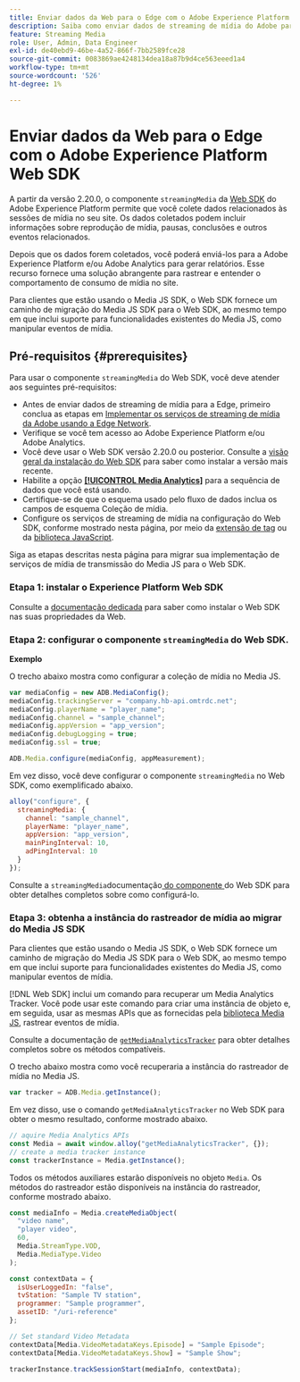 ```yaml
---
title: Enviar dados da Web para o Edge com o Adobe Experience Platform Web SDK
description: Saiba como enviar dados de streaming de mídia do Adobe para o Experience Platform Edge com o Adobe Experience Platform Web SDK.
feature: Streaming Media
role: User, Admin, Data Engineer
exl-id: de40ebd9-46be-4a52-866f-7bb2589fce28
source-git-commit: 0083869ae4248134dea18a87b9d4ce563eeed1a4
workflow-type: tm+mt
source-wordcount: '526'
ht-degree: 1%

---
```


# Enviar dados da Web para o Edge com o Adobe Experience Platform Web SDK

A partir da versão 2.20.0, o componente `streamingMedia` da [Web SDK](https://experienceleague.adobe.com/pt-br/docs/experience-platform/web-sdk/home) do Adobe Experience Platform permite que você colete dados relacionados às sessões de mídia no seu site. Os dados coletados podem incluir informações sobre reprodução de mídia, pausas, conclusões e outros eventos relacionados.

Depois que os dados forem coletados, você poderá enviá-los para a Adobe Experience Platform e/ou Adobe Analytics para gerar relatórios. Esse recurso fornece uma solução abrangente para rastrear e entender o comportamento de consumo de mídia no site.

Para clientes que estão usando o Media JS SDK, o Web SDK fornece um caminho de migração do Media JS SDK para o Web SDK, ao mesmo tempo em que inclui suporte para funcionalidades existentes do Media JS, como manipular eventos de mídia.

## Pré-requisitos {#prerequisites}

Para usar o componente `streamingMedia` do Web SDK, você deve atender aos seguintes pré-requisitos:

* Antes de enviar dados de streaming de mídia para a Edge, primeiro conclua as etapas em [Implementar os serviços de streaming de mídia da Adobe usando a Edge Network](/help/implementation/edge/implementation-edge.md).
* Verifique se você tem acesso ao Adobe Experience Platform e/ou Adobe Analytics.
* Você deve usar o Web SDK versão 2.20.0 ou posterior. Consulte a [visão geral da instalação do Web SDK](https://experienceleague.adobe.com/pt-br/docs/experience-platform/web-sdk/install/overview) para saber como instalar a versão mais recente.
* Habilite a opção **[[!UICONTROL Media Analytics]](https://experienceleague.adobe.com/pt-br/docs/experience-platform/datastreams/configure)** para a sequência de dados que você está usando.
* Certifique-se de que o esquema usado pelo fluxo de dados inclua os campos de esquema Coleção de mídia.
* Configure os serviços de streaming de mídia na configuração do Web SDK, conforme mostrado nesta página, por meio da [extensão de tag](#tag-extension) ou da [biblioteca JavaScript](#library).

Siga as etapas descritas nesta página para migrar sua implementação de serviços de mídia de transmissão do Media JS para o Web SDK.

### Etapa 1: instalar o Experience Platform Web SDK

Consulte a [documentação dedicada](https://experienceleague.adobe.com/pt-br/docs/experience-platform/web-sdk/install/overview) para saber como instalar o Web SDK nas suas propriedades da Web.

### Etapa 2: configurar o componente `streamingMedia` do Web SDK.

**Exemplo**

O trecho abaixo mostra como configurar a coleção de mídia no Media JS.

```javascript
var mediaConfig = new ADB.MediaConfig();
mediaConfig.trackingServer = "company.hb-api.omtrdc.net";
mediaConfig.playerName = "player_name";
mediaConfig.channel = "sample_channel";
mediaConfig.appVersion = "app_version";
mediaConfig.debugLogging = true;
mediaConfig.ssl = true;

ADB.Media.configure(mediaConfig, appMeasurement);
```

Em vez disso, você deve configurar o componente `streamingMedia` no Web SDK, como exemplificado abaixo.

```js
alloy("configure", {
  streamingMedia: {
    channel: "sample_channel",
    playerName: "player_name",
    appVersion: "app_version",
    mainPingInterval: 10,
    adPingInterval: 10
  }
});
```

Consulte a `streamingMedia`documentação[ do componente ](https://experienceleague.adobe.com/pt-br/docs/experience-platform/web-sdk/commands/configure/streamingmedia) do Web SDK para obter detalhes completos sobre como configurá-lo.

### Etapa 3: obtenha a instância do rastreador de mídia ao migrar do Media JS SDK

Para clientes que estão usando o Media JS SDK, o Web SDK fornece um caminho de migração do Media JS SDK para o Web SDK, ao mesmo tempo em que inclui suporte para funcionalidades existentes do Media JS, como manipular eventos de mídia.

[!DNL Web SDK] inclui um comando para recuperar um Media Analytics Tracker. Você pode usar este comando para criar uma instância de objeto e, em seguida, usar as mesmas APIs que as fornecidas pela [biblioteca Media JS](https://adobe-marketing-cloud.github.io/media-sdks/reference/javascript_3x/APIReference.html), rastrear eventos de mídia.

Consulte a documentação de [`getMediaAnalyticsTracker`](https://experienceleague.adobe.com/pt-br/docs/experience-platform/web-sdk/commands/getmediaanalyticstracker) para obter detalhes completos sobre os métodos compatíveis.

O trecho abaixo mostra como você recuperaria a instância do rastreador de mídia no Media JS.

```javascript
var tracker = ADB.Media.getInstance();
```

Em vez disso, use o comando `getMediaAnalyticsTracker` no Web SDK para obter o mesmo resultado, conforme mostrado abaixo.

```js
// aquire Media Analytics APIs
const Media = await window.alloy("getMediaAnalyticsTracker", {});
// create a media tracker instance
const trackerInstance = Media.getInstance();
```

Todos os métodos auxiliares estarão disponíveis no objeto `Media`. Os métodos do rastreador estão disponíveis na instância do rastreador, conforme mostrado abaixo.

```js
const mediaInfo = Media.createMediaObject(
  "video name",
  "player video",
  60,
  Media.StreamType.VOD,
  Media.MediaType.Video
);

const contextData = {
  isUserLoggedIn: "false",
  tvStation: "Sample TV station",
  programmer: "Sample programmer",
  assetID: "/uri-reference"
};

// Set standard Video Metadata
contextData[Media.VideoMetadataKeys.Episode] = "Sample Episode";
contextData[Media.VideoMetadataKeys.Show] = "Sample Show";

trackerInstance.trackSessionStart(mediaInfo, contextData);
```
